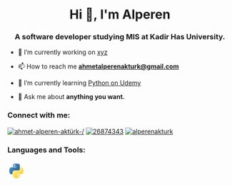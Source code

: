 <h1 align="center">Hi 👋, I'm Alperen</h1>
<h3 align="center">A software developer studying MIS at Kadir Has University.</h3>

- 🔭 I’m currently working on [xyz](https://github.com/alperenakturk/PracticeProject5-xyz)

- 📫 How to reach me **ahmetalperenakturk@gmail.com**

- 🌱 I’m currently learning [Python on Udemy](https://www.udemy.com/course/python-100-gunluk-yazilim-kampi/?couponCode=KEEPLEARNING)

- 💬 Ask me about **anything you want.**

<h3 align="left">Connect with me:</h3>
<p align="left">
<a href="https://linkedin.com/in/ahmet-alperen-aktürk-/" target="blank"><img align="center" src="https://raw.githubusercontent.com/rahuldkjain/github-profile-readme-generator/master/src/images/icons/Social/linked-in-alt.svg" alt="ahmet-alperen-aktürk-/" height="30" width="40" /></a>
<a href="https://stackoverflow.com/users/26874343" target="blank"><img align="center" src="https://raw.githubusercontent.com/rahuldkjain/github-profile-readme-generator/master/src/images/icons/Social/stack-overflow.svg" alt="26874343" height="30" width="40" /></a>
<a href="https://kaggle.com/alperenakturk" target="blank"><img align="center" src="https://raw.githubusercontent.com/rahuldkjain/github-profile-readme-generator/master/src/images/icons/Social/kaggle.svg" alt="alperenakturk" height="30" width="40" /></a>
</p>

<h3 align="left">Languages and Tools:</h3>
<p align="left"> <a href="https://www.python.org" target="_blank" rel="noreferrer"> <img src="https://raw.githubusercontent.com/devicons/devicon/master/icons/python/python-original.svg" alt="python" width="40" height="40"/> </a> </p>
